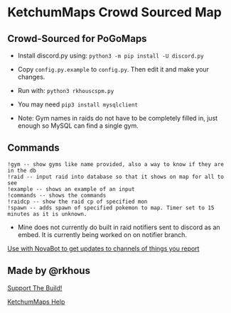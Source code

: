 # KetchumMaps Crowd Sourced Map

## Crowd-Sourced for PoGoMaps

- Install discord.py using: `python3 -m pip install -U discord.py`
- Copy `config.py.example` to `config.py`. Then edit it and make your changes.
- Run with: `python3 rkhouscspm.py`

- You may need `pip3 install mysqlclient`


- Note: Gym names in raids do not have to be completely filled in, just enough so MySQL can find a single gym.

## Commands

    !gym -- show gyms like name provided, also a way to know if they are in the db
    !raid -- input raid into database so that it shows on map for all to see
    !example -- shows an example of an input
    !commands -- shows the commands
    !raidcp -- show the raid cp of specified mon
    !spawn -- adds spawn of specified pokemon to map. Timer set to 15 minutes as it is unknown.


- Mine does not currently do built in raid notifiers sent to discord as an embed. It is currently being worked on on notifier branch.


[Use with NovaBot to get updates to channels of things you report](https://github.com/novskey/novabot/tree/wip)


## Made by @rkhous

[Support The Build!](https://www.paypal.me/ketchumamps)


[KetchumMaps Help](https://discord.gg/XjUjzmD)
